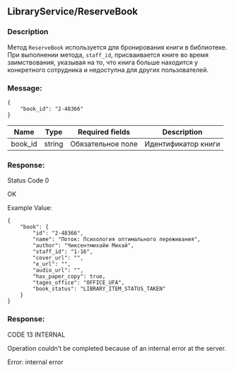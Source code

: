 ## LibraryService/ReserveBook
### Description
Метод `ReserveBook` используется для бронирования книги в библиотеке. При выполнении метода, `staff_id`, присваивается книге во время заимствования,  указывая на то, что книга больше находится у конкретного сотрудника и недоступна для других пользователей.
### Message:
```
{
    "book_id": "2-48366"
}
```
Name | Type  | Required fields| Description |
|---|-----|-------|-----------|
|book_id |string| Обязательное поле |Идентификатор книги|

### Response:

Status Code 0

OK

Example Value:

```
{
    "book": {
        "id": "2-48366",
        "name": "Поток: Психология оптимального переживания",
        "author": "Чиксентмихайи Михай",
        "staff_id": "1-16",
        "cover_url": "",
        "e_url": "",
        "audio_url": "",
        "has_paper_copy": true,
        "tages_office": "OFFICE_UFA",
        "book_status": "LIBRARY_ITEM_STATUS_TAKEN"
    }
}
```
### Response:

CODE 13 INTERNAL

Operation couldn’t be completed because of an internal error at the server.    

Error: internal error
